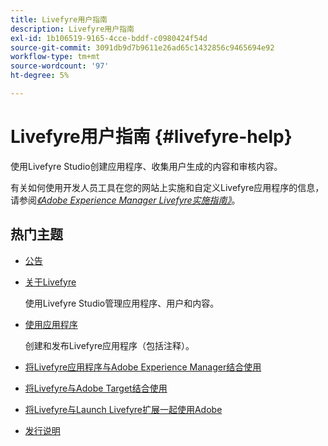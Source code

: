 ```yaml
---
title: Livefyre用户指南
description: Livefyre用户指南
exl-id: 1b106519-9165-4cce-bddf-c0980424f54d
source-git-commit: 3091db9d7b9611e26ad65c1432856c9465694e92
workflow-type: tm+mt
source-wordcount: '97'
ht-degree: 5%

---
```


# Livefyre用户指南 {#livefyre-help}

使用Livefyre Studio创建应用程序、收集用户生成的内容和审核内容。

有关如何使用开发人员工具在您的网站上实施和自定义Livefyre应用程序的信息，请参阅&#x200B;[*《Adobe Experience Manager Livefyre实施指南》*](/help/implementation/home.md)。

## 热门主题

* [公告](c-anouncements.md#c_anouncements)

* [关于Livefyre](c-product.md#c_product)

   使用Livefyre Studio管理应用程序、用户和内容。

* [使用应用程序](c-about-apps/c-about-apps.md#c_about_apps)

   创建和发布Livefyre应用程序（包括注释）。

* [将Livefyre应用程序与Adobe Experience Manager结合使用](https://helpx.adobe.com/experience-manager/6-4/sites/administering/using/livefyre.html)


* [将Livefyre与Adobe Target结合使用](/help/using/c-library/livefyre-target.md)
* [将Livefyre与Launch Livefyre扩展一起使用Adobe](/help/using/c-library/launch-extension.md)
* [发行说明](c-rn/c-rn.md#c_rn)
